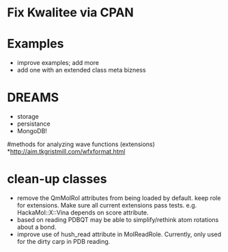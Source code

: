 # Fix Kwalitee via CPAN

# Examples 
* improve examples; add more
* add one with an extended class meta bizness

# DREAMS
* storage
* persistance
* MongoDB!

#methods for analyzing wave functions (extensions)
*http://aim.tkgristmill.com/wfxformat.html

# clean-up classes
* remove the QmMolRol attributes from being loaded by default. keep role for extensions.  Make sure all current extensions pass tests. e.g. HackaMol::X::Vina depends on score attribute.  
* based on reading PDBQT may be able to simplify/rethink atom rotations about a bond.
* improve use of hush_read attribute in MolReadRole.  Currently, only used for the dirty carp in PDB reading.

